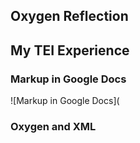 ## Oxygen Reflection

## My TEI Experience

### Markup in Google Docs


![Markup in Google Docs](

### Oxygen and XML
